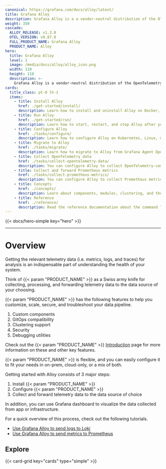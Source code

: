 ```yaml
---
canonical: https://grafana.com/docs/alloy/latest/
title: Grafana Alloy
description: Grafana Alloy is a a vendor-neutral distribution of the OTel Collector
weight: 350
cascade:
  ALLOY_RELEASE: v1.3.0
  OTEL_VERSION: v0.87.0
  FULL_PRODUCT_NAME: Grafana Alloy
  PRODUCT_NAME: Alloy
hero:
  title: Grafana Alloy
  level: 1
  image: /media/docs/alloy/alloy_icon.png
  width: 110
  height: 110
  description: >-
    Grafana Alloy is a vendor-neutral distribution of the OpenTelemetry (OTel) Collector. With Alloy, you can instrument your app or infrastrastructure to collect, process, and forward telemetry data to the data source of your choice. 
cards:
  title_class: pt-0 lh-1
  items:
    - title: Install Alloy
      href: ./get-started/install/
      description: Learn how to install and uninstall Alloy on Docker, Kubernetes, Linux, macOS, or Windows.
    - title: Run Alloy
      href: ./get-started/run/
      description: Learn how to start, restart, and stop Alloy after you have installed it.
    - title: Configure Alloy
      href: ./tasks/configure/
      description: Learn how to configure Alloy on Kubernetes, Linux, macOS, or Windows.
    - title: Migrate to Alloy
      href: ./tasks/migrate/
      description: Learn how to migrate to Alloy from Grafana Agent Operator, Prometheus, Promtail, Grafana Agent Static, or Grafana Agent Flow.
    - title: Collect OpenTelemetry data
      href: ./tasks/collect-opentelemetry-data/
      description: You can configure Alloy to collect OpenTelemetry-compatible data and forward it to any OpenTelemetry-compatible endpoint. Learn how to configure OpenTelemetry data delivery, configure batching, and receive OpenTelemetry data over OTLP.
    - title: Collect and forward Prometheus metrics
      href: ./tasks/collect-prometheus-metrics/
      description: You can configure Alloy to collect Prometheus metrics and forward them to any Prometheus-compatible database. Learn how to configure metrics delivery and collect metrics from Kubernetes Pods.
    - title: Concepts
      href: ./concepts/
      description: Learn about components, modules, clustering, and the Alloy configuration syntax.
    - title: Reference
      href: ./reference/
      description: Read the reference documentation about the command line tools, configuration blocks, components, and standard library.
---
```


{{< docs/hero-simple key="hero" >}}

---

# Overview

Getting the relevant telemetry data (i.e. metrics, logs, and traces) for analysis is an indispensable part of understanding the health of your system. 

Think of {{< param "PRODUCT_NAME" >}} as a Swiss army knife for collecting, processing, and forwarding telemetry data to the data source of your choosing. 

{{< param "PRODUCT_NAME" >}} has the following features to help you customize, scale, secure, and troubleshoot your data pipeline.
1. Custom components
1. GitOps compatibility
1. Clustering support
1. Security
1. Debugging utilities

Check out the {{< param "PRODUCT_NAME" >}} [Introduction] page for more information on these and other key features.

{{< param "PRODUCT_NAME" >}} is flexible, and you can easily configure it to fit your needs in on-prem, cloud-only, or a mix of both.

Getting started with Alloy consists of 3 major steps:
1. Install {{< param "PRODUCT_NAME" >}} 
1. Configure {{< param "PRODUCT_NAME" >}} 
1. Collect and forward telemetry data to the data source of choice

In addition, you can use Grafana dashboard to visualize the data collected from app or infrastructure.

For a quick overview of this process, check out the following tutorials.
* [Use Grafana Alloy to send logs to Loki](https://grafana.com/docs/alloy/latest/tutorials/send-logs-to-loki/)
* [Use Grafana Alloy to send metrics to Prometheus](https://grafana.com/docs/alloy/latest/tutorials/send-metrics-to-prometheus/)

## Explore

{{< card-grid key="cards" type="simple" >}}

[OTel]: https://opentelemetry.io/ecosystem/distributions/
[Prometheus]: https://prometheus.io/
[Pyroscope]: https://grafana.com/docs/pyroscope/
[Loki]: https://grafana.com/docs/loki/
[Mimir]: https://grafana.com/docs/mimir/
[Promtail]: https://grafana.com/docs/loki/latest/send-data/promtail/
[Introduction]: ./introduction/
